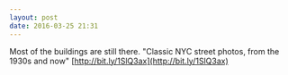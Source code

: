 ```yaml
---
layout: post
date: 2016-03-25 21:31
---
```

Most of the buildings are still there. "Classic NYC street photos, from the 1930s and now" [http://bit.ly/1SlQ3ax](http://bit.ly/1SlQ3ax)

